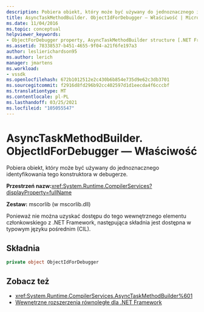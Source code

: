 ```yaml
---
description: Pobiera obiekt, który może być używany do jednoznacznego identyfikowania tego konstruktora w debugerze.
title: AsyncTaskMethodBuilder. ObjectIdForDebugger — Właściwość | Microsoft Docs
ms.date: 11/04/2016
ms.topic: conceptual
helpviewer_keywords:
- ObjectForDebugger property, AsyncTaskMethodBuilder structure [.NET Framework debug engines]
ms.assetid: 78338537-b451-4655-9f04-a21f6fe197a3
author: leslierichardson95
ms.author: lerich
manager: jmartens
ms.workload:
- vssdk
ms.openlocfilehash: 672b1012512e2c430b6b854e735d9e62c3db3701
ms.sourcegitcommit: f2916d8fd296b92cc402597d1d1eecda4f6cccbf
ms.translationtype: MT
ms.contentlocale: pl-PL
ms.lasthandoff: 03/25/2021
ms.locfileid: "105055547"
---
```

# <a name="asynctaskmethodbuilderobjectidfordebugger-property"></a>AsyncTaskMethodBuilder. ObjectIdForDebugger — Właściwość
Pobiera obiekt, który może być używany do jednoznacznego identyfikowania tego konstruktora w debugerze.

 **Przestrzeń nazw:**<xref:System.Runtime.CompilerServices?displayProperty=fullName>

 **Zestaw:** mscorlib (w mscorlib.dll)

 Ponieważ nie można uzyskać dostępu do tego wewnętrznego elementu członkowskiego z .NET Framework, następująca składnia jest dostępna w typowym języku pośrednim (CIL).

## <a name="syntax"></a>Składnia

```csharp
private object ObjectIdForDebugger
```

## <a name="see-also"></a>Zobacz też
- <xref:System.Runtime.CompilerServices.AsyncTaskMethodBuilder%601>
- [Wewnętrzne rozszerzenia równoległe dla .NET Framework](../../extensibility/debugger/parallel-extension-internals-for-the-dotnet-framework.md)
